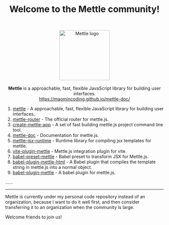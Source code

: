 <h1 align="center">Welcome to the <span>Mettle</span> community!</h1>
<br/>
<p align="center">
  <img src="https://maomincoding.github.io/mettle-doc/logo.png" alt="Mettle logo" width="160">
  <br/><br/>
  <b>Mettle</b> is a approachable, fast, flexible JavaScript library for building user interfaces.
  <br/>
  <a href="https://maomincoding.github.io/mettle-doc/">https://maomincoding.github.io/mettle-doc/</a>
</p>

1. [mettle](https://github.com/maomincoding/mettle) - A approachable, fast, flexible JavaScript library for building user interfaces.
2. [mettle-router](https://github.com/maomincoding/mettle-router) - The official router for mettle.js.
3. [create-mettle-app](https://github.com/maomincoding/create-mettle-app) - A set of fast building mettle.js project command line tool.
4. [mettle-doc](https://github.com/maomincoding/mettle-doc) - Documentation for mettle.js.
5. [mettle-jsx-runtime](https://github.com/maomincoding/mettle-jsx-runtime) - Runtime library for compiling jsx templates for mettle.
6. [vite-plugin-mettle](https://github.com/maomincoding/vite-plugin-mettle) - Mettle.js integration plugin for vite.
7. [babel-preset-mettle](https://github.com/maomincoding/babel-preset-mettle) - Babel preset to transform JSX for Mettle.js.
8. [babel-plugin-mettle-html](https://github.com/maomincoding/babel-plugin-mettle-html) - A Babel plugin that compiles the template string in mettle.js into a normal object.
9. [babel-plugin-mettle](https://github.com/maomincoding/babel-plugin-mettle) - A babel plugin for mettle.js.

......
*** 

Mettle is currently under my personal code repository instead of an organization, because I want to do it well first, and then consider transferring it to an organization when the community is large.

Welcome friends to join us!
